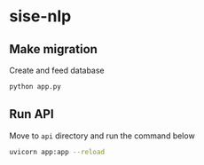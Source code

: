 # sise-nlp

## Make migration

Create and feed database

```bash
python app.py
```

## Run API

Move to `api` directory and run the command below
```bash
uvicorn app:app --reload
```